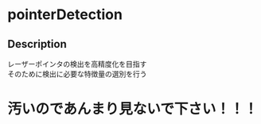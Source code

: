 pointerDetection
====

## Description
レーザーポインタの検出を高精度化を目指す  
そのために検出に必要な特徴量の選別を行う

# 汚いのであんまり見ないで下さい！！！
